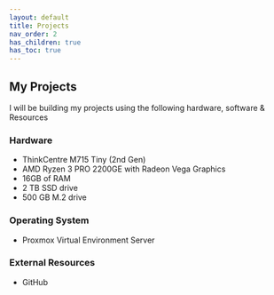 ```yaml
---
layout: default
title: Projects
nav_order: 2
has_children: true
has_toc: true
---
```


## My Projects

I will be building my projects using the following hardware, software & Resources

### Hardware
- ThinkCentre M715 Tiny (2nd Gen)  
- AMD Ryzen 3 PRO 2200GE with Radeon Vega Graphics  
- 16GB of RAM  
- 2 TB SSD drive
- 500 GB M.2 drive

### Operating System
- Proxmox Virtual Environment Server

### External Resources
- GitHub
